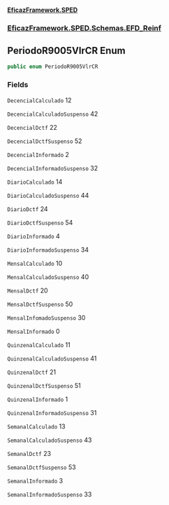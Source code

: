 #### [EficazFramework.SPED](EficazFrameworkSPED.md 'EficazFramework SPED')
### [EficazFramework.SPED.Schemas.EFD_Reinf](EficazFramework.SPED.Schemas.EFD_Reinf.md 'EficazFramework.SPED.Schemas.EFD_Reinf')

## PeriodoR9005VlrCR Enum

```csharp
public enum PeriodoR9005VlrCR
```
### Fields

<a name='EficazFramework.SPED.Schemas.EFD_Reinf.PeriodoR9005VlrCR.DecencialCalculado'></a>

`DecencialCalculado` 12

<a name='EficazFramework.SPED.Schemas.EFD_Reinf.PeriodoR9005VlrCR.DecencialCalculadoSuspenso'></a>

`DecencialCalculadoSuspenso` 42

<a name='EficazFramework.SPED.Schemas.EFD_Reinf.PeriodoR9005VlrCR.DecencialDctf'></a>

`DecencialDctf` 22

<a name='EficazFramework.SPED.Schemas.EFD_Reinf.PeriodoR9005VlrCR.DecencialDctfSuspenso'></a>

`DecencialDctfSuspenso` 52

<a name='EficazFramework.SPED.Schemas.EFD_Reinf.PeriodoR9005VlrCR.DecencialInformado'></a>

`DecencialInformado` 2

<a name='EficazFramework.SPED.Schemas.EFD_Reinf.PeriodoR9005VlrCR.DecencialInformadoSuspenso'></a>

`DecencialInformadoSuspenso` 32

<a name='EficazFramework.SPED.Schemas.EFD_Reinf.PeriodoR9005VlrCR.DiarioCalculado'></a>

`DiarioCalculado` 14

<a name='EficazFramework.SPED.Schemas.EFD_Reinf.PeriodoR9005VlrCR.DiarioCalculadoSuspenso'></a>

`DiarioCalculadoSuspenso` 44

<a name='EficazFramework.SPED.Schemas.EFD_Reinf.PeriodoR9005VlrCR.DiarioDctf'></a>

`DiarioDctf` 24

<a name='EficazFramework.SPED.Schemas.EFD_Reinf.PeriodoR9005VlrCR.DiarioDctfSuspenso'></a>

`DiarioDctfSuspenso` 54

<a name='EficazFramework.SPED.Schemas.EFD_Reinf.PeriodoR9005VlrCR.DiarioInformado'></a>

`DiarioInformado` 4

<a name='EficazFramework.SPED.Schemas.EFD_Reinf.PeriodoR9005VlrCR.DiarioInformadoSuspenso'></a>

`DiarioInformadoSuspenso` 34

<a name='EficazFramework.SPED.Schemas.EFD_Reinf.PeriodoR9005VlrCR.MensalCalculado'></a>

`MensalCalculado` 10

<a name='EficazFramework.SPED.Schemas.EFD_Reinf.PeriodoR9005VlrCR.MensalCalculadoSuspenso'></a>

`MensalCalculadoSuspenso` 40

<a name='EficazFramework.SPED.Schemas.EFD_Reinf.PeriodoR9005VlrCR.MensalDctf'></a>

`MensalDctf` 20

<a name='EficazFramework.SPED.Schemas.EFD_Reinf.PeriodoR9005VlrCR.MensalDctfSuspenso'></a>

`MensalDctfSuspenso` 50

<a name='EficazFramework.SPED.Schemas.EFD_Reinf.PeriodoR9005VlrCR.MensalInfomadoSuspenso'></a>

`MensalInfomadoSuspenso` 30

<a name='EficazFramework.SPED.Schemas.EFD_Reinf.PeriodoR9005VlrCR.MensalInformado'></a>

`MensalInformado` 0

<a name='EficazFramework.SPED.Schemas.EFD_Reinf.PeriodoR9005VlrCR.QuinzenalCalculado'></a>

`QuinzenalCalculado` 11

<a name='EficazFramework.SPED.Schemas.EFD_Reinf.PeriodoR9005VlrCR.QuinzenalCalculadoSuspenso'></a>

`QuinzenalCalculadoSuspenso` 41

<a name='EficazFramework.SPED.Schemas.EFD_Reinf.PeriodoR9005VlrCR.QuinzenalDctf'></a>

`QuinzenalDctf` 21

<a name='EficazFramework.SPED.Schemas.EFD_Reinf.PeriodoR9005VlrCR.QuinzenalDctfSuspenso'></a>

`QuinzenalDctfSuspenso` 51

<a name='EficazFramework.SPED.Schemas.EFD_Reinf.PeriodoR9005VlrCR.QuinzenalInformado'></a>

`QuinzenalInformado` 1

<a name='EficazFramework.SPED.Schemas.EFD_Reinf.PeriodoR9005VlrCR.QuinzenalInformadoSuspenso'></a>

`QuinzenalInformadoSuspenso` 31

<a name='EficazFramework.SPED.Schemas.EFD_Reinf.PeriodoR9005VlrCR.SemanalCalculado'></a>

`SemanalCalculado` 13

<a name='EficazFramework.SPED.Schemas.EFD_Reinf.PeriodoR9005VlrCR.SemanalCalculadoSuspenso'></a>

`SemanalCalculadoSuspenso` 43

<a name='EficazFramework.SPED.Schemas.EFD_Reinf.PeriodoR9005VlrCR.SemanalDctf'></a>

`SemanalDctf` 23

<a name='EficazFramework.SPED.Schemas.EFD_Reinf.PeriodoR9005VlrCR.SemanalDctfSuspenso'></a>

`SemanalDctfSuspenso` 53

<a name='EficazFramework.SPED.Schemas.EFD_Reinf.PeriodoR9005VlrCR.SemanalInformado'></a>

`SemanalInformado` 3

<a name='EficazFramework.SPED.Schemas.EFD_Reinf.PeriodoR9005VlrCR.SemanalInformadoSuspenso'></a>

`SemanalInformadoSuspenso` 33